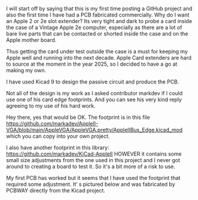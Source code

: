 
I will start off by saying that this is my first time posting a GitHub project and also the first time I have had a PCB fabricated commercially.
Why do I want an Apple 2 or 2e slot extender?
Its very tight and dark to probe a card inside the case of a Vintage Apple 2e computer, especially as there are a lot of bare live parts that can be contacted or shorted inside the case and on the Apple mother board.

Thus getting the card under test outside the case is a must for keeping my Apple well and running into the next decade.
Apple Card extenders are hard to source at the moment in the year 2025, so I decided to have a go at making my own.

I have used Kicad 9 to design the passive circuit and produce the PCB.

Not all of the design is my work as I asked contributor markdev if I could use one of his card edge footprints. And you can see his very kind reply agreeing to my use of his hard work.

Hey there, yes that would be OK. The footprint is in this file https://github.com/markadev/AppleII-VGA/blob/main/AppleVGA/AppleVGA.pretty/AppleIIBus_Edge.kicad_mod which you can copy into your own project.

I also have another footprint in this library: https://github.com/markadev/KiCad-AppleII HOWEVER it contains some small size adjustments from the one used in this project and I never got around to creating a board to test it. So it's a bit more of a risk to use.
 
My first PCB has worked but it seems that I have used the footprint that required some adjustment. It’ s pictured below and was fabricated by PCBWAY directly from the Kicad project.


















































































































































